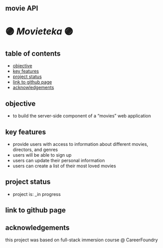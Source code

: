 ##  movie API
# :purple_circle: *Movieteka* :purple_circle:

## table of contents
* [objective](#objective)
* [key features](#key-features)
* [project status](#project-status)
* [link to github page](#link-to-github-page)
* [acknowledgements](#acknowledgements)

## objective
- to build the server-side component of a “movies” web application 

## key features
- provide users with access to information about different movies, directors, and genres
- users will be able to sign up
- users can update their personal information
- users can create a list of their most loved movies

## project status
- project is: _in progress

## link to github page


## acknowledgements
this project was based on full-stack immersion course @ CareerFoundry
